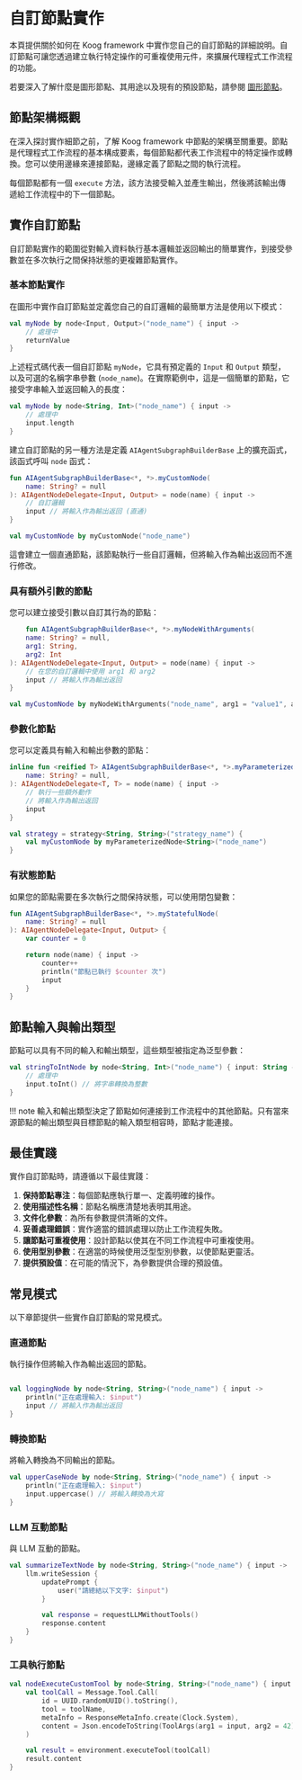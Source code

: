 # 自訂節點實作

本頁提供關於如何在 Koog framework 中實作您自己的自訂節點的詳細說明。自訂節點可讓您透過建立執行特定操作的可重複使用元件，來擴展代理程式工作流程的功能。

若要深入了解什麼是圖形節點、其用途以及現有的預設節點，請參閱 [圖形節點](nodes-and-components.md)。

## 節點架構概觀

在深入探討實作細節之前，了解 Koog framework 中節點的架構至關重要。節點是代理程式工作流程的基本構成要素，每個節點都代表工作流程中的特定操作或轉換。您可以使用邊緣來連接節點，邊緣定義了節點之間的執行流程。

每個節點都有一個 `execute` 方法，該方法接受輸入並產生輸出，然後將該輸出傳遞給工作流程中的下一個節點。

## 實作自訂節點

自訂節點實作的範圍從對輸入資料執行基本邏輯並返回輸出的簡單實作，到接受參數並在多次執行之間保持狀態的更複雜節點實作。

### 基本節點實作

在圖形中實作自訂節點並定義您自己的自訂邏輯的最簡單方法是使用以下模式：

<!--- INCLUDE
import ai.koog.agents.core.dsl.builder.strategy

typealias Input = String
typealias Output = Int

val returnValue = 42

val str = strategy<Input, Output>("my-strategy") {
-->
<!--- SUFFIX
}
-->
```kotlin
val myNode by node<Input, Output>("node_name") { input ->
    // 處理中
    returnValue
}
```
<!--- KNIT example-custom-nodes-01.kt -->

上述程式碼代表一個自訂節點 `myNode`，它具有預定義的 `Input` 和 `Output` 類型，以及可選的名稱字串參數 (`node_name`)。在實際範例中，這是一個簡單的節點，它接受字串輸入並返回輸入的長度：

<!--- INCLUDE
import ai.koog.agents.core.dsl.builder.strategy

val str = strategy<String, Int>("my-strategy") {
-->
<!--- SUFFIX
}
-->
```kotlin
val myNode by node<String, Int>("node_name") { input ->
    // 處理中
    input.length
}
```
<!--- KNIT example-custom-nodes-02.kt -->

建立自訂節點的另一種方法是定義 `AIAgentSubgraphBuilderBase` 上的擴充函式，該函式呼叫 `node` 函式：

<!--- INCLUDE
import ai.koog.agents.core.dsl.builder.AIAgentNodeDelegate
import ai.koog.agents.core.dsl.builder.AIAgentSubgraphBuilderBase
import ai.koog.agents.core.dsl.builder.strategy

typealias Input = String
typealias Output = String

val strategy = strategy<String, String>("strategy_name") {
-->
<!--- SUFFIX
}
-->
```kotlin
fun AIAgentSubgraphBuilderBase<*, *>.myCustomNode(
    name: String? = null
): AIAgentNodeDelegate<Input, Output> = node(name) { input ->
    // 自訂邏輯
    input // 將輸入作為輸出返回 (直通)
}

val myCustomNode by myCustomNode("node_name")
```
<!--- KNIT example-custom-nodes-03.kt -->

這會建立一個直通節點，該節點執行一些自訂邏輯，但將輸入作為輸出返回而不進行修改。

### 具有額外引數的節點

您可以建立接受引數以自訂其行為的節點：

<!--- INCLUDE
import ai.koog.agents.core.dsl.builder.AIAgentNodeDelegate
import ai.koog.agents.core.dsl.builder.AIAgentSubgraphBuilderBase
import ai.koog.agents.core.dsl.builder.strategy

typealias Input = String
typealias Output = String

val strategy = strategy<String, String>("strategy_name") {
-->
<!--- SUFFIX
}
-->
```kotlin
    fun AIAgentSubgraphBuilderBase<*, *>.myNodeWithArguments(
    name: String? = null,
    arg1: String,
    arg2: Int
): AIAgentNodeDelegate<Input, Output> = node(name) { input ->
    // 在您的自訂邏輯中使用 arg1 和 arg2
    input // 將輸入作為輸出返回
}

val myCustomNode by myNodeWithArguments("node_name", arg1 = "value1", arg2 = 42)
```
<!--- KNIT example-custom-nodes-04.kt -->

### 參數化節點

您可以定義具有輸入和輸出參數的節點：

<!--- INCLUDE
import ai.koog.agents.core.dsl.builder.AIAgentNodeDelegate
import ai.koog.agents.core.dsl.builder.AIAgentSubgraphBuilderBase
import ai.koog.agents.core.dsl.builder.strategy
-->

```kotlin
inline fun <reified T> AIAgentSubgraphBuilderBase<*, *>.myParameterizedNode(
    name: String? = null,
): AIAgentNodeDelegate<T, T> = node(name) { input ->
    // 執行一些額外動作
    // 將輸入作為輸出返回
    input
}

val strategy = strategy<String, String>("strategy_name") {
    val myCustomNode by myParameterizedNode<String>("node_name")
}
```
<!--- KNIT example-custom-nodes-05.kt -->

### 有狀態節點

如果您的節點需要在多次執行之間保持狀態，可以使用閉包變數：

<!--- INCLUDE
import ai.koog.agents.core.dsl.builder.AIAgentNodeDelegate
import ai.koog.agents.core.dsl.builder.AIAgentSubgraphBuilderBase

typealias Input = Unit
typealias Output = Unit

-->
```kotlin
fun AIAgentSubgraphBuilderBase<*, *>.myStatefulNode(
    name: String? = null
): AIAgentNodeDelegate<Input, Output> {
    var counter = 0

    return node(name) { input ->
        counter++
        println("節點已執行 $counter 次")
        input
    }
}
```
<!--- KNIT example-custom-nodes-06.kt -->

## 節點輸入與輸出類型

節點可以具有不同的輸入和輸出類型，這些類型被指定為泛型參數：

<!--- INCLUDE
import ai.koog.agents.core.dsl.builder.strategy

val strategy = strategy<String, String>("strategy_name") {
-->
<!--- SUFFIX
}
-->
```kotlin
val stringToIntNode by node<String, Int>("node_name") { input: String ->
    // 處理中
    input.toInt() // 將字串轉換為整數
}
```
<!--- KNIT example-custom-nodes-07.kt -->

!!! note
    輸入和輸出類型決定了節點如何連接到工作流程中的其他節點。只有當來源節點的輸出類型與目標節點的輸入類型相容時，節點才能連接。

## 最佳實踐

實作自訂節點時，請遵循以下最佳實踐：

1.  **保持節點專注**：每個節點應執行單一、定義明確的操作。
2.  **使用描述性名稱**：節點名稱應清楚地表明其用途。
3.  **文件化參數**：為所有參數提供清晰的文件。
4.  **妥善處理錯誤**：實作適當的錯誤處理以防止工作流程失敗。
5.  **讓節點可重複使用**：設計節點以使其在不同工作流程中可重複使用。
6.  **使用型別參數**：在適當的時候使用泛型型別參數，以使節點更靈活。
7.  **提供預設值**：在可能的情況下，為參數提供合理的預設值。

## 常見模式

以下章節提供一些實作自訂節點的常見模式。

### 直通節點

執行操作但將輸入作為輸出返回的節點。

<!--- INCLUDE
import ai.koog.agents.core.dsl.builder.strategy

val strategy = strategy<String, String>("strategy_name") {
-->
<!--- SUFFIX
}
-->
```kotlin

val loggingNode by node<String, String>("node_name") { input ->
    println("正在處理輸入: $input")
    input // 將輸入作為輸出返回
}
```
<!--- KNIT example-custom-nodes-08.kt -->

### 轉換節點

將輸入轉換為不同輸出的節點。

<!--- INCLUDE
import ai.koog.agents.core.dsl.builder.strategy

val strategy = strategy<String, String>("strategy_name") {
-->
<!--- SUFFIX
}
-->
```kotlin
val upperCaseNode by node<String, String>("node_name") { input ->
    println("正在處理輸入: $input")
    input.uppercase() // 將輸入轉換為大寫
}
```
<!--- KNIT example-custom-nodes-09.kt -->

### LLM 互動節點

與 LLM 互動的節點。

<!--- INCLUDE
import ai.koog.agents.core.dsl.builder.strategy

val strategy = strategy<String, String>("strategy_name") {
-->
<!--- SUFFIX
}
-->
```kotlin
val summarizeTextNode by node<String, String>("node_name") { input ->
    llm.writeSession {
        updatePrompt {
            user("請總結以下文字: $input")
        }

        val response = requestLLMWithoutTools()
        response.content
    }
}
```
<!--- KNIT example-custom-nodes-10.kt -->

### 工具執行節點

<!--- INCLUDE
import ai.koog.agents.core.dsl.builder.strategy
import ai.koog.agents.core.environment.executeTool
import ai.koog.prompt.message.Message
import ai.koog.prompt.message.ResponseMetaInfo
import kotlinx.datetime.Clock
import kotlinx.serialization.Serializable
import kotlinx.serialization.json.Json
import java.util.*

val toolName = "my-custom-tool"

@Serializable
data class ToolArgs(val arg1: String, val arg2: Int)

val strategy = strategy<String, String>("strategy_name") {

-->
<!--- SUFFIX
}
-->
```kotlin
val nodeExecuteCustomTool by node<String, String>("node_name") { input ->
    val toolCall = Message.Tool.Call(
        id = UUID.randomUUID().toString(),
        tool = toolName,
        metaInfo = ResponseMetaInfo.create(Clock.System),
        content = Json.encodeToString(ToolArgs(arg1 = input, arg2 = 42)) // 使用輸入作為工具引數
    )

    val result = environment.executeTool(toolCall)
    result.content
}
```
<!--- KNIT example-custom-nodes-11.kt -->